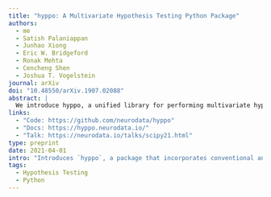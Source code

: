 ```yaml
---
title: "hyppo: A Multivariate Hypothesis Testing Python Package"
authors:
  - me
  - Satish Palaniappan
  - Junhao Xiong
  - Eric W. Bridgeford
  - Ronak Mehta
  - Cencheng Shen
  - Joshua T. Vogelstein
journal: arXiv
doi: "10.48550/arXiv.1907.02088"
abstract: |
  We introduce hyppo, a unified library for performing multivariate hypothesis testing, including independence, two-sample, and k-sample testing. While many multivariate independence tests have R packages available, the interfaces are inconsistent and most are not available in Python. hyppo includes many state of the art multivariate testing procedures. The package is easy-to-use and is flexible enough to enable future extensions. The documentation and all releases are available at [https://hyppo.neurodata.io/](https://hyppo.neurodata.io/).
links:
  - "Code: https://github.com/neurodata/hyppo"
  - "Docs: https://hyppo.neurodata.io/"
  - "Talk: https://neurodata.io/talks/scipy21.html"
type: preprint
date: 2021-04-01
intro: "Introduces `hyppo`, a package that incorporates conventional and novel multivariate hypothesis tests."
tags:
  - Hypothesis Testing
  - Python
---
```

